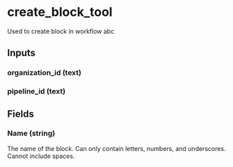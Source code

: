 
# create_block_tool
Used to create block in workflow abc
## Inputs
### organization_id (text)
### pipeline_id (text)
## Fields

        

### Name (string)
The name of the block. Can only contain letters, numbers, and underscores. Cannot include spaces.
        

    